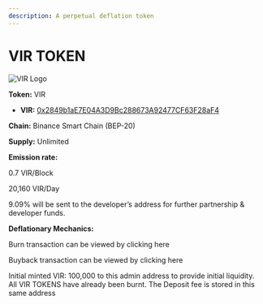 ```yaml
---
description: A perpetual deflation token
---
```


# VIR TOKEN

![VIR Logo](../.gitbook/assets/vir.svg)

**Token:** VIR

- **VIR:** [0x2849b1aE7E04A3D9Bc288673A92477CF63F28aF4](https://bscscan.com/address/0x2849b1aE7E04A3D9Bc288673A92477CF63F28aF4)

**Chain:** Binance Smart Chain \(BEP-20\)

**Supply:** Unlimited

**Emission rate:**

0.7 VIR/Block

20,160 VIR/Day

9.09% will be sent to the developer’s address for further partnership & developer funds.

**Deflationary Mechanics:**

Burn transaction can be viewed by clicking here

Buyback transaction can be viewed by clicking here

Initial minted VIR: 100,000 to this admin address to provide initial liquidity. All VIR TOKENS have already been burnt. The Deposit fee is stored in this same address
